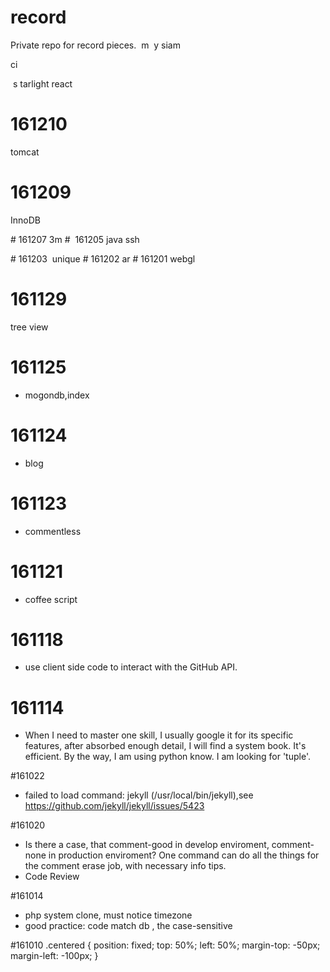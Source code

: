 # record
Private repo for record pieces.
 m  y siam
 
 
 ci
 
 s tarlight
 react
# 161210
tomcat

# 161209
InnoDB

# 161207
3m
#  161205
 java ssh
 
# 161203
 unique
# 161202
 ar
# 161201
 webgl
# 161129
tree view




# 161125
- mogondb,index

# 161124
- blog

# 161123
- commentless

# 161121
- coffee script

# 161118
- use client side code to interact with the GitHub API.

# 161114
- When I need to master one skill, I usually google it for its specific features, after absorbed enough detail, I will find a system book. It's efficient. By the way, I am using python know. I am looking for 'tuple'.


#161022
-  failed to load command: jekyll (/usr/local/bin/jekyll),see https://github.com/jekyll/jekyll/issues/5423

#161020
- Is there a case, that comment-good in develop enviroment, comment-none in production enviroment? One command can do all the things for the comment erase job, with necessary info tips.
- Code Review

#161014
- php system clone, must notice timezone
- good practice: code match db , the case-sensitive 

#161010
    .centered {
      position: fixed;
      top: 50%;
      left: 50%;
      margin-top: -50px;
      margin-left: -100px;
    }
